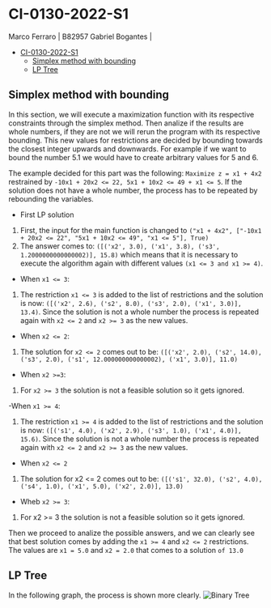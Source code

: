 # CI-0130-2022-S1

Marco Ferraro | B82957
Gabriel Bogantes |

- [CI-0130-2022-S1](#ci-0130-2022-s1)
  - [Simplex method with bounding](#simplex-method-with-bounding)
  - [LP Tree](#lp-tree)

## Simplex method with bounding

In this section, we will execute a maximization function with its respective constraints through the simplex method. Then analize if the results are whole numbers, if they are not we will rerun the program with its respective bounding. This new values for restrictions are decided by bounding towards the closest integer upwards and downwards. For example if we want to bound the number 5.1 we would have to create arbitrary values for 5 and 6.

The example decided for this part was the following:
`Maximize z = x1 + 4x2` restrained by `-10x1 + 20x2 <= 22, 5x1 + 10x2 <= 49 + x1 <= 5`. If the solution does not have a whole number, the process has to be repeated by rebounding the variables.

- First LP solution

1. First, the input for the main function is changed to `("x1 + 4x2", ["-10x1 + 20x2 <= 22", "5x1 + 10x2 <= 49", "x1 <= 5"], True)`
2. The answer comes to: `([('x2', 3.0), ('x1', 3.8), ('s3', 1.2000000000000002)], 15.8)` which means that it is necessary to execute the algorithm again with different values `(x1 <= 3 and x1 >= 4)`.

- When `x1 <= 3`:
  
1. The restriction `x1 <= 3` is added to the list of restrictions and the solution is now: `([('x2', 2.6), ('s2', 8.0), ('s3', 2.0), ('x1', 3.0)], 13.4)`. Since the solution is not a whole number the process is repeated again with `x2 <= 2` and `x2 >= 3` as the new values.

- When `x2 <= 2`:

1. The solution for `x2 <= 2` comes out to be: `([('x2', 2.0), ('s2', 14.0), ('s3', 2.0), ('s1', 12.000000000000002), ('x1', 3.0)], 11.0)`
  
- When `x2 >=3`:

1. For `x2 >= 3` the solution is not a feasible solution so it gets ignored.

-When `x1 >= 4`:

1. The restriction `x1 >= 4` is added to the list of restrictions and the solution is now: `([('s1', 4.0), ('x2', 2.9), ('s3', 1.0), ('x1', 4.0)], 15.6)`. Since the solution is not a whole number the process is repeated again with `x2 <= 2` and `x2 >= 3` as the new values.

- When `x2 <= 2`

1. The solution for x2 <= 2 comes out to be: `([('s1', 32.0), ('s2', 4.0), ('s4', 1.0), ('x1', 5.0), ('x2', 2.0)], 13.0)`

- Wheb `x2 >= 3`:

1. For x2 >= 3 the solution is not a feasible solution so it gets ignored.

Then we proceed to analize the possible answers, and we can clearly see that best solution comes by adding the `x1 >= 4` and `x2 <= 2` restrictions. The values are `x1 = 5.0` and `x2 = 2.0` that comes to a solution `of 13.0`

## LP Tree

In the following graph, the process is shown more clearly. ![Binary Tree](https://i.imgur.com/JWm5lFf.jpg)
